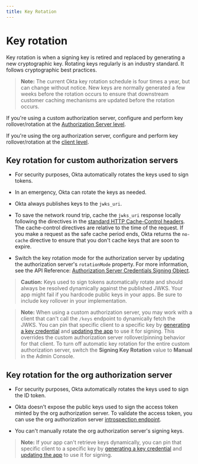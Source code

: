 ```yaml
---
title: Key Rotation
---
```

# Key rotation

Key rotation is when a signing key is retired and replaced by generating a new cryptographic key. Rotating keys regularly is an industry standard. It follows cryptographic best practices.

> **Note:** The current Okta key rotation schedule is four times a year, but can change without notice. New keys are normally generated a few weeks before the rotation occurs to ensure that downstream customer caching mechanisms are updated before the rotation occurs.

If you're using a custom authorization server, configure and perform key rollover/rotation at the [Authorization Server level](https://developer.okta.com/docs/api/openapi/okta-management/management/tag/AuthorizationServerKeys/#tag/AuthorizationServerKeys/operation/rotateAuthorizationServerKeys).

If you're using the org authorization server, configure and perform key rollover/rotation at the [client level](https://developer.okta.com/docs/api/openapi/okta-management/management/tag/ApplicationSSOCredentialKey/).

## Key rotation for custom authorization servers

* For security purposes, Okta automatically rotates the keys used to sign tokens.

* In an emergency, Okta can rotate the keys as needed.

* Okta always publishes keys to the `jwks_uri`.

* To save the network round trip, cache the `jwks_uri` response locally following the directives in the [standard HTTP Cache-Control headers](https://developer.mozilla.org/en-US/docs/Web/HTTP/Headers/Cache-Control). The cache-control directives are relative to the time of the request. If you make a request as the safe cache period ends, Okta returns the `no-cache` directive to ensure that you don't cache keys that are soon to expire.

* Switch the key rotation mode for the authorization server by updating the authorization server's `rotationMode` property. For more information, see the API Reference: [Authorization Server Credentials Signing Object](https://developer.okta.com/docs/api/openapi/okta-management/management/tag/AuthorizationServerKeys/#tag/AuthorizationServerKeys/operation/rotateAuthorizationServerKeys).

> **Caution:** Keys used to sign tokens automatically rotate and should always be resolved dynamically against the published JWKS. Your app might fail if you hardcode public keys in your apps. Be sure to include key rollover in your implementation.

> **Note:** When using a custom authorization server, you may work with a client that can't call the `/keys` endpoint to dynamically fetch the JWKS. You can pin that specific client to a specific key by [generating a key credential](https://developer.okta.com/docs/api/openapi/okta-management/management/tag/ApplicationSSOCredentialKey/#tag/ApplicationSSOCredentialKey/operation/generateApplicationKey) and [updating the app](https://developer.okta.com/docs/api/openapi/okta-management/management/tag/Application/#tag/Application/operation/replaceApplication) to use it for signing. This overrides the custom authorization server rollover/pinning behavior for that client. To turn off automatic key rotation for the entire custom authorization server, switch the **Signing Key Rotation** value to **Manual** in the Admin Console.

## Key rotation for the org authorization server

* For security purposes, Okta automatically rotates the keys used to sign the ID token.

* Okta doesn't expose the public keys used to sign the access token minted by the org authorization server. To validate the access token, you can use the org authorization server [introspection endpoint](https://developer.okta.com/docs/api/openapi/okta-oauth/oauth/tag/OrgAS/#tag/OrgAS/operation/introspect).

* You can't manually rotate the org authorization server's signing keys.

> **Note:** If your app can't retrieve keys dynamically, you can pin that specific client to a specific key by [generating a key credential](https://developer.okta.com/docs/api/openapi/okta-management/management/tag/ApplicationSSOCredentialKey/#tag/ApplicationSSOCredentialKey/operation/generateApplicationKey) and [updating the app](https://developer.okta.com/docs/api/openapi/okta-management/management/tag/Application/#tag/Application/operation/replaceApplication) to use it for signing.
